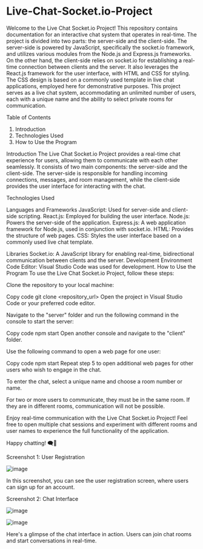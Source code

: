 # Live-Chat-Socket.io-Project

Welcome to the Live Chat Socket.io Project! This repository contains documentation for an interactive chat system that operates in real-time. The project is divided into two parts: the server-side and the client-side. The server-side is powered by JavaScript, specifically the socket.io framework, and utilizes various modules from the Node.js and Express.js frameworks. On the other hand, the client-side relies on socket.io for establishing a real-time connection between clients and the server. It also leverages the React.js framework for the user interface, with HTML and CSS for styling. The CSS design is based on a commonly used template in live chat applications, employed here for demonstrative purposes. This project serves as a live chat system, accommodating an unlimited number of users, each with a unique name and the ability to select private rooms for communication.

Table of Contents

1. Introduction
2. Technologies Used
3. How to Use the Program

Introduction
The Live Chat Socket.io Project provides a real-time chat experience for users, allowing them to communicate with each other seamlessly. It consists of two main components: the server-side and the client-side. The server-side is responsible for handling incoming connections, messages, and room management, while the client-side provides the user interface for interacting with the chat.

Technologies Used

Languages and Frameworks
JavaScript: Used for server-side and client-side scripting.
React.js: Employed for building the user interface.
Node.js: Powers the server-side of the application.
Express.js: A web application framework for Node.js, used in conjunction with socket.io.
HTML: Provides the structure of web pages.
CSS: Styles the user interface based on a commonly used live chat template.

Libraries
Socket.io: A JavaScript library for enabling real-time, bidirectional communication between clients and the server.
Development Environment
Code Editor: Visual Studio Code was used for development.
How to Use the Program
To use the Live Chat Socket.io Project, follow these steps:

Clone the repository to your local machine:

Copy code
git clone <repository_url>
Open the project in Visual Studio Code or your preferred code editor.

Navigate to the "server" folder and run the following command in the console to start the server:

Copy code
npm start
Open another console and navigate to the "client" folder.

Use the following command to open a web page for one user:

Copy code
npm start
Repeat step 5 to open additional web pages for other users who wish to engage in the chat.

To enter the chat, select a unique name and choose a room number or name.

For two or more users to communicate, they must be in the same room. If they are in different rooms, communication will not be possible.

Enjoy real-time communication with the Live Chat Socket.io Project! Feel free to open multiple chat sessions and experiment with different rooms and user names to experience the full functionality of the application.

Happy chatting! 🗨️🚀


Screenshot 1: User Registration

![image](https://github.com/Rallfy/Live-Chat-Socket.io-Project/assets/44873170/dcd3fad7-34d3-45ee-90ed-a23f6a570f40)


In this screenshot, you can see the user registration screen, where users can sign up for an account.

Screenshot 2: Chat Interface

![image](https://github.com/Rallfy/Live-Chat-Socket.io-Project/assets/44873170/0e5e04cd-1e4b-46b8-a3e7-655104e26c60)

![image](https://github.com/Rallfy/Live-Chat-Socket.io-Project/assets/44873170/2a63ef20-7200-418a-a6f1-50ca48421829)


Here's a glimpse of the chat interface in action. Users can join chat rooms and start conversations in real-time.


